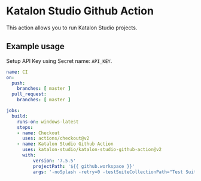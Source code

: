 # Katalon Studio Github Action

This action allows you to run Katalon Studio projects.

## Example usage

Setup API Key using Secret name: `API_KEY`.

```yaml
name: CI
on:
  push:
    branches: [ master ]
  pull_request:
    branches: [ master ]

jobs:
  build:
    runs-on: windows-latest
    steps:
    - name: Checkout
      uses: actions/checkout@v2
    - name: Katalon Studio Github Action
      uses: katalon-studio/katalon-studio-github-action@v2
      with:
          version: '7.5.5'
          projectPath: '${{ github.workspace }}'
          args: '-noSplash -retry=0 -testSuiteCollectionPath="Test Suites/Simple Test Suite Collection" -apiKey= ${{ secrets.API_KEY }} --config -webui.autoUpdateDrivers=true'
```

